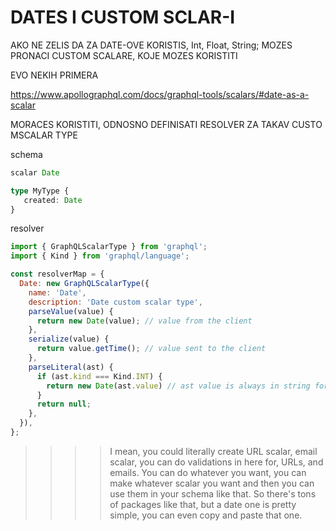 # DATES I CUSTOM SCLAR-I

AKO NE ZELIS DA ZA DATE-OVE KORISTIS, Int, Float, String; MOZES PRONACI CUSTOM SCALARE, KOJE MOZES KORISTITI

EVO NEKIH PRIMERA

<https://www.apollographql.com/docs/graphql-tools/scalars/#date-as-a-scalar>

MORACES KORISTITI, ODNOSNO DEFINISATI RESOLVER ZA TAKAV CUSTO MSCALAR TYPE

schema

```typescript
scalar Date

type MyType {
   created: Date
}
```

resolver

```javascript
import { GraphQLScalarType } from 'graphql';
import { Kind } from 'graphql/language';

const resolverMap = {
  Date: new GraphQLScalarType({
    name: 'Date',
    description: 'Date custom scalar type',
    parseValue(value) {
      return new Date(value); // value from the client
    },
    serialize(value) {
      return value.getTime(); // value sent to the client
    },
    parseLiteral(ast) {
      if (ast.kind === Kind.INT) {
        return new Date(ast.value) // ast value is always in string format
      }
      return null;
    },
  }),
};
```

>>>> I mean, you could literally create URL scalar, email scalar, you can do validations in here for, URLs, and emails. You can do whatever you want, you can make whatever scalar you want and then you can use them in your schema like that. So there's tons of packages like that, but a date one is pretty simple, you can even copy and paste that one.
